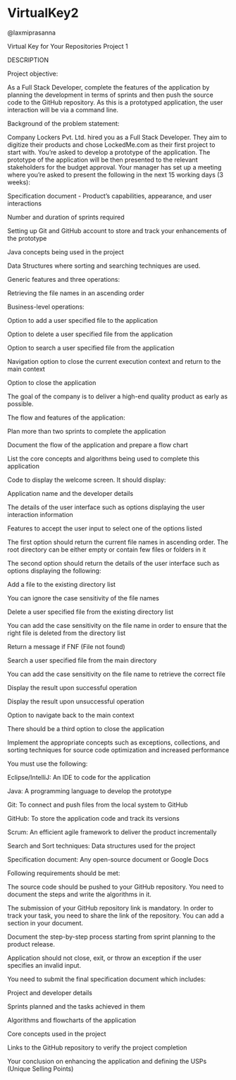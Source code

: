 # VirtualKey2

@laxmiprasanna

Virtual Key for Your Repositories
Project 1 

DESCRIPTION

Project objective: 

As a Full Stack Developer, complete the features of the application by planning the development in terms of sprints and then push the source code to the GitHub repository. As this is a prototyped application, the user interaction will be via a command line. 

 

Background of the problem statement:

Company Lockers Pvt. Ltd. hired you as a Full Stack Developer. They aim to digitize their products and chose LockedMe.com as their first project to start with. You’re asked to develop a prototype of the application. The prototype of the application will be then presented to the relevant stakeholders for the budget approval. Your manager has set up a meeting where you’re asked to present the following in the next 15 working days (3 weeks): 

Specification document - Product’s capabilities, appearance, and user interactions

Number and duration of sprints required 

Setting up Git and GitHub account to store and track your enhancements of the prototype 

Java concepts being used in the project 

Data Structures where sorting and searching techniques are used. 

Generic features and three operations: 

Retrieving the file names in an ascending order

Business-level operations:

Option to add a user specified file to the application

Option to delete a user specified file from the application

Option to search a user specified file from the application

Navigation option to close the current execution context and return to the main context

Option to close the application

 

The goal of the company is to deliver a high-end quality product as early as possible. 
 

The flow and features of the application:

Plan more than two sprints to complete the application

Document the flow of the application and prepare a flow chart 

List the core concepts and algorithms being used to complete this application

Code to display the welcome screen. It should display:

Application name and the developer details 

The details of the user interface such as options displaying the user interaction information 

Features to accept the user input to select one of the options listed 

The first option should return the current file names in ascending order. The root directory can be either empty or contain few files or folders in it

 The second option should return the details of the user interface such as options displaying the following:

Add a file to the existing directory list

You can ignore the case sensitivity of the file names 

Delete a user specified file from the existing directory list

You can add the case sensitivity on the file name in order to ensure that the right file is deleted from the directory list

Return a message if FNF (File not found)

Search a user specified file from the main directory

You can add the case sensitivity on the file name to retrieve the correct file

Display the result upon successful operation

Display the result upon unsuccessful operation

Option to navigate back to the main context

There should be a third option to close the application

Implement the appropriate concepts such as exceptions, collections, and sorting techniques for source code optimization and increased performance 


 

You must use the following:

Eclipse/IntelliJ: An IDE to code for the application 

Java: A programming language to develop the prototype 

Git: To connect and push files from the local system to GitHub 

GitHub: To store the application code and track its versions 

Scrum: An efficient agile framework to deliver the product incrementally 

Search and Sort techniques: Data structures used for the project 

Specification document: Any open-source document or Google Docs 


 

Following requirements should be met:

The source code should be pushed to your GitHub repository. You need to document the steps and write the algorithms in it.

The submission of your GitHub repository link is mandatory. In order to track your task, you need to share the link of the repository. You can add a section in your document. 

Document the step-by-step process starting from sprint planning to the product release. 

Application should not close, exit, or throw an exception if the user specifies an invalid input.

You need to submit the final specification document which includes: 

Project and developer details 

Sprints planned and the tasks achieved in them 

Algorithms and flowcharts of the application 

Core concepts used in the project 

Links to the GitHub repository to verify the project completion 

Your conclusion on enhancing the application and defining the USPs (Unique Selling Points)

